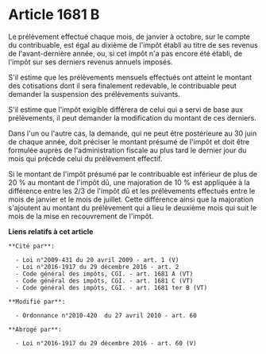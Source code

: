 # Article 1681 B

Le prélèvement effectué chaque mois, de janvier à octobre, sur le compte du contribuable, est égal au dixième de l'impôt
établi au titre de ses revenus de l'avant-dernière année, ou, si cet impôt n'a pas encore été établi, de l'impôt sur ses
derniers revenus annuels imposés.

S'il estime que les prélèvements mensuels effectués ont atteint le montant des cotisations dont il sera finalement redevable,
le contribuable peut demander la suspension des prélèvements suivants.

S'il estime que l'impôt exigible différera de celui qui a servi de base aux prélèvements, il peut demander la modification du
montant de ces derniers. 

Dans l'un ou l'autre cas, la demande, qui ne peut être postérieure au 30 juin de chaque année, doit préciser le montant
présumé de l'impôt et doit être formulée auprès de l'administration fiscale au plus tard le dernier jour du mois qui précède
celui du prélèvement effectif. 

Si le montant de l'impôt présumé par le contribuable est inférieur de plus de 20 % au montant de l'impôt dû, une majoration
de 10 % est appliquée à la différence entre les 2/3 de l'impôt dû et les prélèvements effectués entre le mois de janvier et
le mois de juillet. Cette différence ainsi que la majoration s'ajoutent au montant du prélèvement qui a lieu le deuxième mois
qui suit le mois de la mise en recouvrement de l'impôt.

**Liens relatifs à cet article**

	**Cité par**:

	  - Loi n°2009-431 du 20 avril 2009 - art. 1 (V)
	  - Loi n°2016-1917 du 29 décembre 2016 - art. 2
	  - Code général des impôts, CGI. - art. 1681 A (VT)
	  - Code général des impôts, CGI. - art. 1681 C (VT)
	  - Code général des impôts, CGI. - art. 1681 ter B (VT)

	**Modifié par**:

	  - Ordonnance n°2010-420  du 27 avril 2010 - art. 60

	**Abrogé par**:

	  - Loi n°2016-1917 du 29 décembre 2016 - art. 60 (V)
